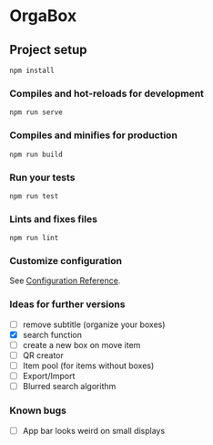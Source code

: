 # OrgaBox

## Project setup
```
npm install
```

### Compiles and hot-reloads for development
```
npm run serve
```

### Compiles and minifies for production
```
npm run build
```

### Run your tests
```
npm run test
```

### Lints and fixes files
```
npm run lint
```

### Customize configuration
See [Configuration Reference](https://cli.vuejs.org/config/).


### Ideas for further versions

- [ ] remove subtitle (organize your boxes)
- [x] search function
- [ ] create a new box on move item
- [ ] QR creator
- [ ] Item pool (for items without boxes)
- [ ] Export/Import
- [ ] Blurred search algorithm

### Known bugs

- [ ] App bar looks weird on small displays
